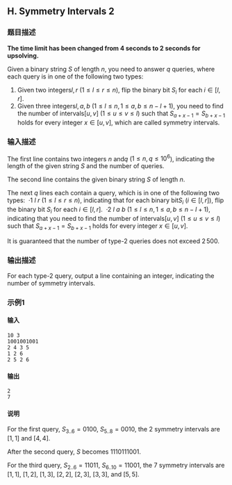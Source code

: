 ## H. Symmetry Intervals 2

### 题目描述

<div>

**The time limit has been changed from 4 seconds to 2 seconds for
upsolving.**

<div>

<div>

Given a binary string $S$ of length $n$, you need to answer $q$ queries, where each query is in one of
the following two types:

1.  Given two integers$l,r$ ($1 \le l \le r \le n$), flip the binary
    bit $S_i$ for each $i \in [l,r]$.
2.  Given three integers$l,a,b$ ($1 \le l \le n, 1 \le a,b \le n - l + 1$),
    you need to find the number of intervals$[u,v]$ ($1 \le u \le v \le l$) such that $S_{a+x-1} = S_{b+x-1}$ holds for every
    integer $x \in [u,v]$, which are called
    symmetry intervals.

</div>

</div>

</div>

### 输入描述

The first line contains two integers $n$ and$q$ ($1\le n, q \le 10^6$), indicating the length
of the given string $S$ and the number of
queries.

The second line contains the given binary string $S$ of length $n$.

The next $q$ lines each contain a query,
which is in one of the following two types:
 ·$1\ l\ r$ ($1 \le l \le r \le n$), indicating that for
each binary bit$S_i$ ($i \in [l,r]$), flip the binary bit $S_i$ for each $i \in [l,r]$.
 ·$2\ l\ a\ b$ ($1 \le l \le n, 1 \le a,b \le n - l + 1$),
indicating that you need to find the number of intervals$[u,v]$ ($1 \le u \le v \le l$) such that $S_{a+x-1} = S_{b+x-1}$ holds for every
integer $x \in [u,v]$.

It is guaranteed that the number of type-2 queries does not exceed $2\,500$.

### 输出描述

For each type-2 query, output a line containing an integer, indicating
the number of symmetry intervals.

### 示例1

#### 输入

```plain
10 3
1001001001
2 4 3 5
1 2 6
2 5 2 6
```

#### 输出

```plain
2
7
```

#### 说明

For the first query, $S_{3..6} = 0100$, $S_{5..8} = 0010$, the $2$ symmetry intervals are $[1,1]$ and $[4,4]$.

After the second query, $S$ becomes $1110111001$.

For the third query, $S_{2..6} = 11011$, $S_{6..10} = 11001$, the $7$ symmetry intervals are $[1,1]$, $[1,2]$, $[1,3]$, $[2,2]$, $[2,3]$, $[3,3]$,
and $[5,5]$.
